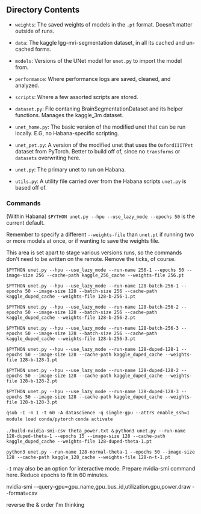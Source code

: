
## Directory Contents

* `weights`:
    The saved weights of models in the `.pt` format. Doesn't matter outside of runs.

* `data`:
    The kaggle lgg-mri-segmentation dataset, in all its cached and un-cached forms.

* `models`:
    Versions of the UNet model for `unet.py` to import the model from.

* `performance`:
    Where performance logs are saved, cleaned, and analyzed.

* `scripts`:
    Where a few assorted scripts are stored.

* `dataset.py`:
    File contaning BrainSegmentationDataset and its helper functions. Manages the kaggle_3m dataset.

* `unet_home.py`:
    The basic version of the modified unet that can be run locally. E.G, no Habana-specific scripting.

* `unet_pet.py`:
    A version of the modified unet that uses the `OxfordIIITPet` dataset from PyTorch. Better to build off of, since no `transforms` or `datasets` overwriting here.

* `unet.py`:
    The primary unet to run on Habana.

* `utils.py`:
    A utility file carried over from the Habana scripts `unet.py` is based off of.



### Commands

(Within Habana)
`$PYTHON unet.py --hpu --use_lazy_mode --epochs 50` is the current default.

Remember to specify a different `--weights-file` than `unet.pt` if running two or more models at once, or if wanting to save the weights file.

This area is set apart to stage various versions runs, so the commands don't need to be written on the remote. Remove the ticks, of course.

`$PYTHON unet.py --hpu --use_lazy_mode --run-name 256-1 --epochs 50 --image-size 256 --cache-path kaggle_256_cache --weights-file 256.pt`

`$PYTHON unet.py --hpu --use_lazy_mode --run-name 128-batch-256-1 --epochs 50 --image-size 128 --batch-size 256 --cache-path kaggle_duped_cache --weights-file 128-b-256-1.pt`

`$PYTHON unet.py --hpu --use_lazy_mode --run-name 128-batch-256-2 --epochs 50 --image-size 128 --batch-size 256 --cache-path kaggle_duped_cache --weights-file 128-b-256-2.pt`

`$PYTHON unet.py --hpu --use_lazy_mode --run-name 128-batch-256-3 --epochs 50 --image-size 128 --batch-size 256 --cache-path kaggle_duped_cache --weights-file 128-b-256-3.pt`

`$PYTHON unet.py --hpu --use_lazy_mode --run-name 128-duped-128-1 --epochs 50 --image-size 128 --cache-path kaggle_duped_cache --weights-file 128-b-128-1.pt`

`$PYTHON unet.py --hpu --use_lazy_mode --run-name 128-duped-128-2 --epochs 50 --image-size 128 --cache-path kaggle_duped_cache --weights-file 128-b-128-2.pt`

`$PYTHON unet.py --hpu --use_lazy_mode --run-name 128-duped-128-3 --epochs 50 --image-size 128 --cache-path kaggle_duped_cache --weights-file 128-b-128-3.pt`

`qsub -I -n 1 -t 60 -A datascience -q single-gpu --attrs enable_ssh=1`
`module load conda/pytorch`
`conda activate`

`./build-nvidia-smi-csv theta_power.txt &`
`python3 unet.py --run-name 128-duped-theta-1 --epochs 15 --image-size 128 --cache-path kaggle_duped_cache --weights-file 128-duped-theta-1.pt`

`python3 unet.py --run-name 128-normal-theta-1 --epochs 50 --image-size 128 --cache-path kaggle_128_cache --weights-file 128-n-t-1.pt`

`-I` may also be an option for interactive mode. Prepare nvidia-smi command here. Reduce epochs to fit in 60 minutes.

nvidia-smi --query-gpu=gpu_name,gpu_bus_id,utilization.gpu,power.draw --format=csv

reverse the & order I'm thinking